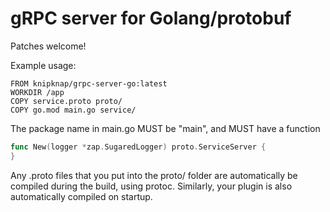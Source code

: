 # gRPC server for Golang/protobuf

Patches welcome!

Example usage:

```docker
FROM knipknap/grpc-server-go:latest
WORKDIR /app
COPY service.proto proto/
COPY go.mod main.go service/
```

The package name in main.go MUST be "main", and MUST have a function

```go
func New(logger *zap.SugaredLogger) proto.ServiceServer {
}
```

Any .proto files that you put into the proto/ folder are automatically be compiled during
the build, using protoc.
Similarly, your plugin is also automatically compiled on startup.
